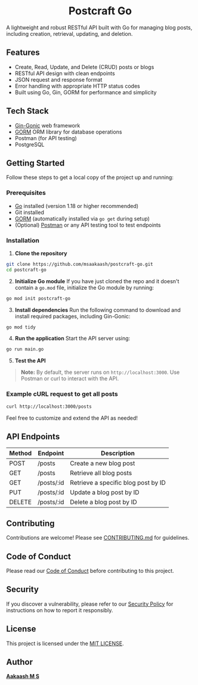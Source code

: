 <h1 align="center">Postcraft Go</h1>

A lightweight and robust RESTful API built with Go for managing blog posts, including creation, retrieval, updating, and deletion.

## Features
- Create, Read, Update, and Delete (CRUD) posts or blogs
- RESTful API design with clean endpoints
- JSON request and response format
- Error handling with appropriate HTTP status codes
- Built using Go, Gin, GORM for performance and simplicity


## Tech Stack
- [Gin-Gonic](https://github.com/gin-gonic/gin) web framework
- [GORM](https://gorm.io/) ORM library for database operations
- Postman (for API testing)
- PostgreSQL

## Getting Started
Follow these steps to get a local copy of the project up and running:

### Prerequisites
- [Go](https://golang.org/dl/) installed (version 1.18 or higher recommended)
- Git installed
- [GORM](https://gorm.io/) (automatically installed via `go get` during setup)
- (Optional) [Postman](https://www.postman.com/) or any API testing tool to test endpoints


### Installation

1. **Clone the repository**
```bash
git clone https://github.com/msaakaash/postcraft-go.git
cd postcraft-go
```

2. **Initialize Go module**
If you have just cloned the repo and it doesn't contain a `go.mod` file, initialize the Go module by running:
```bash
go mod init postcraft-go
```

3. **Install dependencies**
Run the following command to download and install required packages, including Gin-Gonic:
```bash
go mod tidy
```

4. **Run the application**
Start the API server using:
```bash
go run main.go
```

5. **Test the API**
> **Note:** By default, the server runs on `http://localhost:3000`. Use Postman or curl to interact with the API.

### Example cURL request to get all posts
```bash
curl http://localhost:3000/posts
```
Feel free to customize and extend the API as needed!

## API Endpoints

| Method | Endpoint    | Description                       |
|--------|-------------|-----------------------------------|
| POST   | /posts      | Create a new blog post            |
| GET    | /posts      | Retrieve all blog posts           |
| GET    | /posts/:id  | Retrieve a specific blog post by ID |
| PUT    | /posts/:id  | Update a blog post by ID          |
| DELETE | /posts/:id  | Delete a blog post by ID          |



## Contributing
Contributions are welcome! Please see [CONTRIBUTING.md](docs/CONTRIBUTING.md) for guidelines.

## Code of Conduct
Please read our [Code of Conduct](docs/CODE_OF_CONDUCT.md) before contributing to this project.

## Security
If you discover a vulnerability, please refer to our [Security Policy](docs/SECURITY.md) for instructions on how to report it responsibly.

## License  
This project is licensed under the [MIT LICENSE](LICENSE).


## Author

[**Aakaash M S**](https://github.com/msaakaash)
